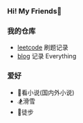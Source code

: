 ### Hi! My Friends👋

<!--
**yankewei/yankewei** is a ✨ _special_ ✨ repository because its `README.md` (this file) appears on your GitHub profile.

Here are some ideas to get you started:

- 🔭 I’m currently working on ...
- 🌱 I’m currently learning ...
- 👯 I’m looking to collaborate on ...
- 🤔 I’m looking for help with ...
- 💬 Ask me about ...
- 📫 How to reach me: ...
- 😄 Pronouns: ...
- ⚡ Fun fact: ...
-->

### 我的仓库
- [leetcode](https://github.com/yankewei/LeetCode) 刷题记录
- [blog](https://github.com/yankewei/blog) 记录 Everything

### 爱好
- 📖看小说(国内外小说)
- 🏂滑雪
- 🥾徒步
